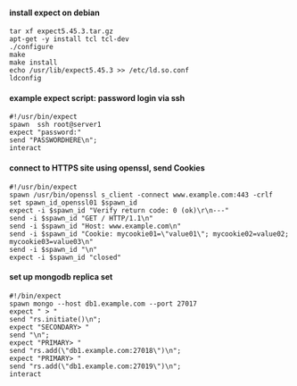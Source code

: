 #### install expect on debian

```
tar xf expect5.45.3.tar.gz
apt-get -y install tcl tcl-dev
./configure
make
make install
echo /usr/lib/expect5.45.3 >> /etc/ld.so.conf
ldconfig
```

#### example expect script: password login via ssh
```
#!/usr/bin/expect
spawn  ssh root@server1
expect "password:"
send "PASSWORDHERE\n";
interact
```

#### connect to HTTPS site using openssl, send Cookies

```
#!/usr/bin/expect
spawn /usr/bin/openssl s_client -connect www.example.com:443 -crlf
set spawn_id_openssl01 $spawn_id
expect -i $spawn_id "Verify return code: 0 (ok)\r\n---"
send -i $spawn_id "GET / HTTP/1.1\n"
send -i $spawn_id "Host: www.example.com\n"
send -i $spawn_id "Cookie: mycookie01=\"value01\"; mycookie02=value02; mycookie03=value03\n"
send -i $spawn_id "\n"
expect -i $spawn_id "closed"
```


#### set up mongodb replica set

```
#!/bin/expect
spawn mongo --host db1.example.com --port 27017
expect " > "
send "rs.initiate()\n";
expect "SECONDARY> "
send "\n";
expect "PRIMARY> "
send "rs.add(\"db1.example.com:27018\")\n";
expect "PRIMARY> "
send "rs.add(\"db1.example.com:27019\")\n";
interact

```
